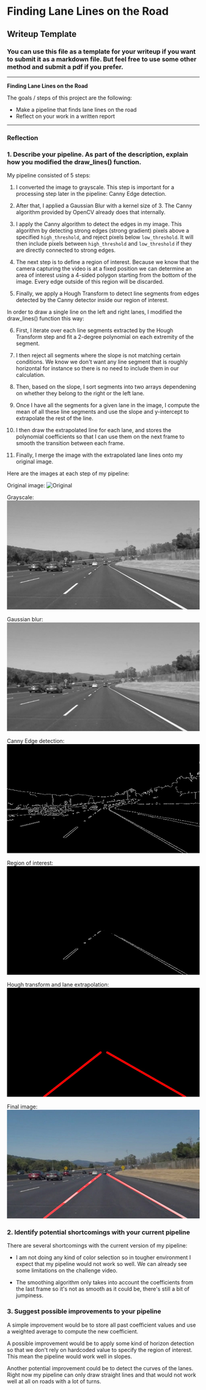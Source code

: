 # **Finding Lane Lines on the Road**

## Writeup Template

### You can use this file as a template for your writeup if you want to submit it as a markdown file. But feel free to use some other method and submit a pdf if you prefer.

---

**Finding Lane Lines on the Road**

The goals / steps of this project are the following:
* Make a pipeline that finds lane lines on the road
* Reflect on your work in a written report

[original]: ./test_images/solidWhiteCurve.jpg "Solid White Curve"
[grayscale]: ./debug_output/grayscale.jpg "Grayscale"
[gaussian]: ./debug_output/blurred.jpg "Gaussian blur"
[canny]: ./debug_output/canny.jpg "Canny Edge detection"
[region]: ./debug_output/masked.jpg "Region of interest"
[hough]: ./debug_output/hough.jpg "Hough transform"
[final]: ./test_images_output/solidWhiteCurve.jpg "Final"

---

### Reflection

### 1. Describe your pipeline. As part of the description, explain how you modified the draw_lines() function.

My pipeline consisted of 5 steps:

1. I converted the image to grayscale. This step is important for a processing step later in the pipeline: Canny Edge
detection.

2. After that, I applied a Gaussian Blur with a kernel size of 3. The Canny algorithm provided by OpenCV already does
that internally.

3. I apply the Canny algorithm to detect the edges in my image. This algorithm by detecting strong edges (strong
gradient) pixels above a specified `high_threshold`, and reject pixels below `low_threshold`. It will then include pixels
between `high_threshold` and `low_threshold` if they are directly connected to strong edges.

4. The next step is to define a region of interest. Because we know that the camera capturing the video is at a fixed
position we can determine an area of interest using a 4-sided polygon starting from the bottom of the image. Every edge
outside of this region will be discarded.

5. Finally, we apply a Hough Transform to detect line segments from edges detected by the Canny detector inside our
region of interest.

In order to draw a single line on the left and right lanes, I modified the draw_lines() function this way:

6. First, I iterate over each line segments extracted by the Hough Transform step and fit a 2-degree polynomial on each
extremity of the segment.

7. I then reject all segments where the slope is not matching certain conditions. We know we don't want any line segment
that is roughly horizontal for instance so there is no need to include them in our calculation.

8. Then, based on the slope, I sort segments into two arrays dependening on whether they belong to the right or the left
lane.

9. Once I have all the segments for a given lane in the image, I compute the mean of all these line segments and use the
slope and y-intercept to extrapolate the rest of the line.

10. I then draw the extrapolated line for each lane, and stores the polynomial coefficients so that I can use them on the
next frame to smooth the transition between each frame.

11. Finally, I merge the image with the extrapolated lane lines onto my original image.

Here are the images at each step of my pipeline:

Original image:
![Original][original]

Grayscale:
![Grayscale][grayscale]

Gaussian blur:
![Gaussian blur][gaussian]

Canny Edge detection:
![Canny Edge detection][canny]

Region of interest:
![Region of interest][region]

Hough transform and lane extrapolation:
![Hough Transform][hough]

Final image:
![Final][final]

### 2. Identify potential shortcomings with your current pipeline

There are several shortcomings with the current version of my pipeline:

* I am not doing any kind of color selection so in tougher environment I expect that my pipeline would not work so well.
We can already see some limitations on the challenge video.

* The smoothing algorithm only takes into account the coefficients from the last frame so it's not as smooth as it could
be, there's still a bit of jumpiness.

### 3. Suggest possible improvements to your pipeline

A simple improvement would be to store all past coefficient values and use a weighted average to compute the new
coefficient.

A possible improvement would be to apply some kind of horizon detection so that we don't rely on hardcoded value to
specify the region of interest. This mean the pipeline would work well in slopes.

Another potential improvement could be to detect the curves of the lanes. Right now my pipeline can only draw straight
lines and that would not work well at all on roads with a lot of turns.


